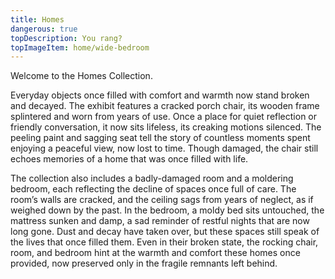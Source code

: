 ```yaml
---
title: Homes
dangerous: true
topDescription: You rang?
topImageItem: home/wide-bedroom
---
```


<p class="h4">Welcome to the Homes Collection.</h4>

Everyday objects once filled with comfort and warmth now stand broken and decayed. The exhibit features a cracked porch chair, its wooden frame splintered and worn from years of use. Once a place for quiet reflection or friendly conversation, it now sits lifeless, its creaking motions silenced. The peeling paint and sagging seat tell the story of countless moments spent enjoying a peaceful view, now lost to time. Though damaged, the chair still echoes memories of a home that was once filled with life.

The collection also includes a badly-damaged room and a moldering bedroom, each reflecting the decline of spaces once full of care. The room’s walls are cracked, and the ceiling sags from years of neglect, as if weighed down by the past. In the bedroom, a moldy bed sits untouched, the mattress sunken and damp, a sad reminder of restful nights that are now long gone. Dust and decay have taken over, but these spaces still speak of the lives that once filled them. Even in their broken state, the rocking chair, room, and bedroom hint at the warmth and comfort these homes once provided, now preserved only in the fragile remnants left behind.